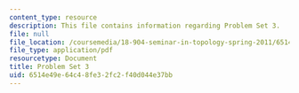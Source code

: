 ```yaml
---
content_type: resource
description: This file contains information regarding Problem Set 3.
file: null
file_location: /coursemedia/18-904-seminar-in-topology-spring-2011/6514e49e64c48fe32fc2f40d044e37bb_MIT18_904S11_pset3.pdf
file_type: application/pdf
resourcetype: Document
title: Problem Set 3
uid: 6514e49e-64c4-8fe3-2fc2-f40d044e37bb
---
```

